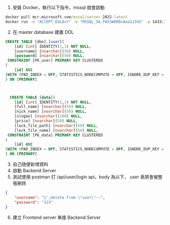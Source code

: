1. 安裝 Docker，執行以下指令，mssql 就會啟動
```bat
docker pull mcr.microsoft.com/mssql/server:2022-latest
docker run -e "ACCEPT_EULA=Y" -e "MSSQL_SA_PASSWORD=Aaa12345" -p 1433:1433 --name sql1 --hostname sql1 -d mcr.microsoft.com/mssql/server:2022-latest
```
2. 在 master database 建置 DDL
```sql
CREATE TABLE [dbo].[user](
	[id] [int] IDENTITY(1,1) NOT NULL,
	[username] [nvarchar](50) NULL,
	[password] [nvarchar](50) NULL,
 CONSTRAINT [PK_user] PRIMARY KEY CLUSTERED 
(
	[id] ASC
)WITH (PAD_INDEX = OFF, STATISTICS_NORECOMPUTE = OFF, IGNORE_DUP_KEY = OFF, ALLOW_ROW_LOCKS = ON, ALLOW_PAGE_LOCKS = ON, OPTIMIZE_FOR_SEQUENTIAL_KEY = OFF) ON [PRIMARY]
) ON [PRIMARY]



  CREATE TABLE [data](
	[id] [int] IDENTITY(1,1) NOT NULL,
	[full_name] [nvarchar](50) NULL,
	[nick_name] [nvarchar](50) NULL,
	[slogan] [nvarchar](200) NULL,
	[price] [nvarchar](50) NULL,
	[lock_file_path] [nvarchar](50) NULL,
	[lock_file_name] [nvarchar](50) NULL,
 CONSTRAINT [PK_data] PRIMARY KEY CLUSTERED 
(
	[id] ASC
)WITH (PAD_INDEX = OFF, STATISTICS_NORECOMPUTE = OFF, IGNORE_DUP_KEY = OFF, ALLOW_ROW_LOCKS = ON, ALLOW_PAGE_LOCKS = ON, OPTIMIZE_FOR_SEQUENTIAL_KEY = OFF) ON [PRIMARY]
) ON [PRIMARY]
```
3. 自己随便新增資料
4. 啟動 Backend Server
5. 測試使用 postman 打 /api/user/login api，body 為以下， user 表將會被整張刪除
```json 
{
    "username": "1';delete from \"user\"--",
    "password": "123"
} 
```
6. 建立 Frontend server 串接 Backend Server